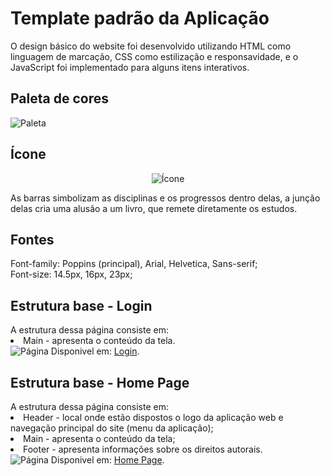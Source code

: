 # Template padrão da Aplicação
O design básico do website foi desenvolvido utilizando HTML como linguagem de marcação, CSS como estilização e responsavidade, e o JavaScript foi implementado para alguns itens interativos.

## Paleta de cores
<div>
 <img src="https://github.com/ICEI-PUC-Minas-PMV-ADS/pmv-ads-2024-1-e1-proj-web-t1-pmv-ads-2024-1-e1-projestudeo/assets/163934187/cd1acaad-3dde-42ea-ab96-9ff5485f4aed" alt= Paleta de Cores 
</div>

## Ícone
<div align= center>
 <img src="https://github.com/ICEI-PUC-Minas-PMV-ADS/pmv-ads-2024-1-e1-proj-web-t1-pmv-ads-2024-1-e1-projestudeo/assets/163934187/37d9b903-e26e-43b8-b8fc-7504d578a357" alt= Ícone>
</div>
<p>As barras simbolizam as disciplinas e os progressos dentro delas, a junção delas cria uma alusão a um livro, que remete diretamente os estudos.</p>

## Fontes
<div>
  Font-family: Poppins (principal), Arial, Helvetica, Sans-serif;
  <br>
  Font-size: 14.5px, 16px, 23px;
</div>

## Estrutura base - Login
<div>
  A estrutura dessa página consiste em:
  <li>Main - apresenta o conteúdo da tela.</li>
  <img src="https://github.com/ICEI-PUC-Minas-PMV-ADS/pmv-ads-2024-1-e1-proj-web-t1-pmv-ads-2024-1-e1-projestudeo/assets/163934187/96ed6fb0-8c15-4775-8736-4630a14dfdb0" alt= Página Login>
  Disponivel em: <a href="https://icei-puc-minas-pmv-ads.github.io/pmv-ads-2024-1-e1-proj-web-t1-pmv-ads-2024-1-e1-projestudeo/codigo-fonte/pagina-login/login.html">Login</a>.
</div>

## Estrutura base - Home Page
<div>
  A estrutura dessa página consiste em:
  <li>Header - local onde estão dispostos o logo da aplicação web e navegação principal do site (menu da aplicação);</li>
  <li>Main - apresenta o conteúdo da tela;</li>
  <li>Footer - apresenta informações sobre os direitos autorais.</li>
  <img src="https://github.com/ICEI-PUC-Minas-PMV-ADS/pmv-ads-2024-1-e1-proj-web-t1-pmv-ads-2024-1-e1-projestudeo/assets/163934187/96ed6fb0-8c15-4775-8736-4630a14dfdb0" alt= Página Home Page>
  Disponivel em: <a href="https://icei-puc-minas-pmv-ads.github.io/pmv-ads-2024-1-e1-proj-web-t1-pmv-ads-2024-1-e1-projestudeo/codigo-fonte/pagina-home/home.html">Home Page</a>.
</div>

